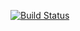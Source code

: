[![Build Status](https://travis-ci.org/deevdz/milestone-project-4-full-stack-dev.svg?branch=master)](https://travis-ci.org/deevdz/milestone-project-4-full-stack-dev)